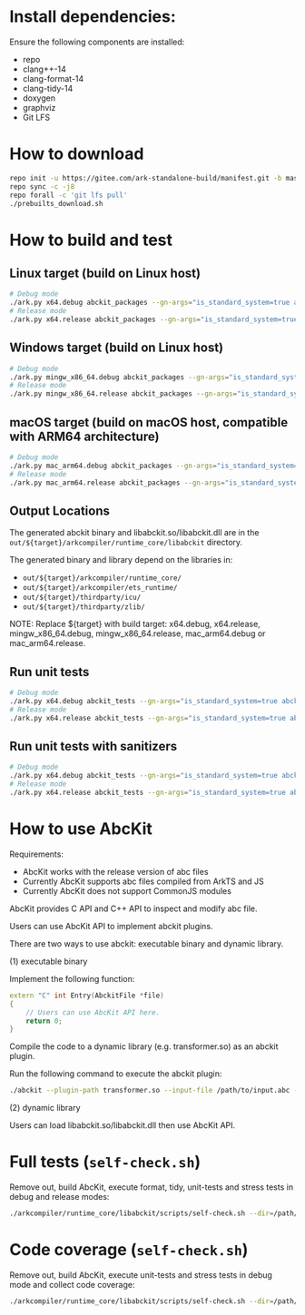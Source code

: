 # Install dependencies:

Ensure the following components are installed:
- repo
- clang++-14
- clang-format-14
- clang-tidy-14
- doxygen
- graphviz
- Git LFS

# How to download

```sh
repo init -u https://gitee.com/ark-standalone-build/manifest.git -b master
repo sync -c -j8
repo forall -c 'git lfs pull'
./prebuilts_download.sh
```

# How to build and test

## Linux target (build on Linux host)

```sh
# Debug mode
./ark.py x64.debug abckit_packages --gn-args="is_standard_system=true abckit_enable=true enable_cmc_gc=false"
# Release mode
./ark.py x64.release abckit_packages --gn-args="is_standard_system=true abckit_enable=true enable_cmc_gc=false"
```

## Windows target (build on Linux host)

```sh
# Debug mode
./ark.py mingw_x86_64.debug abckit_packages --gn-args="is_standard_system=true abckit_enable=true enable_cmc_gc=false"
# Release mode
./ark.py mingw_x86_64.release abckit_packages --gn-args="is_standard_system=true abckit_enable=true enable_cmc_gc=false"
```

## macOS target (build on macOS host, compatible with ARM64 architecture)

```sh
# Debug mode
./ark.py mac_arm64.debug abckit_packages --gn-args="is_standard_system=true abckit_enable=true enable_cmc_gc=false"
# Release mode
./ark.py mac_arm64.release abckit_packages --gn-args="is_standard_system=true abckit_enable=true enable_cmc_gc=false"
```

## Output Locations

The generated abckit binary and libabckit.so/libabckit.dll are in the `out/${target}/arkcompiler/runtime_core/libabckit` directory.

The generated binary and library depend on the libraries in:
- `out/${target}/arkcompiler/runtime_core/`
- `out/${target}/arkcompiler/ets_runtime/`
- `out/${target}/thirdparty/icu/`
- `out/${target}/thirdparty/zlib/`

NOTE: Replace ${target} with build target: x64.debug, x64.release, mingw\_x86\_64.debug, mingw\_x86\_64.release, mac\_arm64.debug or mac\_arm64.release.

## Run unit tests

```sh
# Debug mode
./ark.py x64.debug abckit_tests --gn-args="is_standard_system=true abckit_enable=true abckit_enable_tests=true enable_cmc_gc=false"
# Release mode
./ark.py x64.release abckit_tests --gn-args="is_standard_system=true abckit_enable=true abckit_enable_tests=true enable_cmc_gc=false"
```

## Run unit tests with sanitizers

```sh
# Debug mode
./ark.py x64.debug abckit_tests --gn-args="is_standard_system=true abckit_enable=true libabckit_with_sanitizers=true abckit_enable_tests=true enable_cmc_gc=false"
# Release mode
./ark.py x64.release abckit_tests --gn-args="is_standard_system=true abckit_enable=true libabckit_with_sanitizers=true abckit_enable_tests=true enable_cmc_gc=false"
```

# How to use AbcKit

Requirements:
- AbcKit works with the release version of abc files
- Currently AbcKit supports abc files compiled from ArkTS and JS
- Currently AbcKit does not support CommonJS modules

AbcKit provides C API and C++ API to inspect and modify abc file.

Users can use AbcKit API to implement abckit plugins.

There are two ways to use abckit: executable binary and dynamic library.

(1) executable binary

Implement the following function:

```cpp
extern "C" int Entry(AbckitFile *file)
{
    // Users can use AbcKit API here.
    return 0;
}
```

Compile the code to a dynamic library (e.g. transformer.so) as an abckit plugin.

Run the following command to execute the abckit plugin:

```sh
./abckit --plugin-path transformer.so --input-file /path/to/input.abc --output-file /path/to/output.abc
```

(2) dynamic library

Users can load libabckit.so/libabckit.dll then use AbcKit API.

# Full tests (`self-check.sh`)

Remove out, build AbcKit, execute format, tidy, unit-tests and stress tests in debug and release modes:

```sh
./arkcompiler/runtime_core/libabckit/scripts/self-check.sh --dir=/path/to/standalone/root
```

# Code coverage (`self-check.sh`)

Remove out, build AbcKit, execute unit-tests and stress tests in debug mode and collect code coverage:

```sh
./arkcompiler/runtime_core/libabckit/scripts/self-check.sh --dir=/path/to/standalone/root --coverage
```
